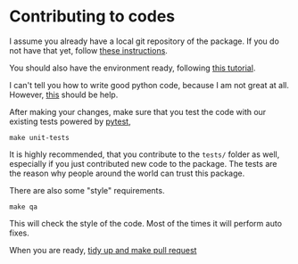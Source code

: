 # Contributing to codes

I assume you already have a local git repository of the package. If you do not have that yet, follow [these instructions](use_git.md).

You should also have the environment ready, following [this tutorial](prep_env.md).

I can't tell you how to write good python code, because I am not great at all. However, [this](https://peps.python.org/pep-0020/) should be help.

After making your changes, make sure that you test the code with our existing tests powered by [pytest](https://docs.pytest.org),

```shell
make unit-tests
```

It is highly recommended, that you contribute to the `tests/` folder as well, especially if you just contributed new code to the package. The tests are the reason why people around the world can trust this package.

There are also some "style" requirements.

```shell
make qa
```

This will check the style of the code. Most of the times it will perform auto fixes.

When you are ready, [tidy up and make pull request](tidyNpr.md)
